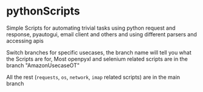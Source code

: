 # pythonScripts
Simple Scripts for automating trivial tasks using python request and response, pyautogui, email client and others and using different parsers and accessing apis

Switch branches for specific usecases, the branch name will tell you what the Scripts are for, Most openpyxl and selenium related scripts are in the branch "AmazonUsecaseOT"

All the rest (`requests`, `os`, `network`, `imap` related scripts) are in the main branch
